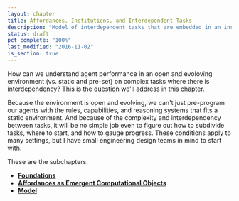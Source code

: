 ```yaml
---
layout: chapter
title: Affordances, Institutions, and Interdependent Tasks
description: "Model of interdependent tasks that are embedded in an institutional field, using the construct of affordances."
status: draft
pct_complete: "100%"
last_modified: "2016-11-02"
is_section: true
---
```


How can we understand agent performance in an open and evoloving environment (vs. static and pre-set) on complex tasks where there is interdependency?  This is the question we'll address in this chapter.

Because the environment is open and evolving, we can't just pre-program our agents with the rules, capabilities, and reasoning systems that fits a static environment.  And because of the complexity and interdependency between tasks, it will be no simple job even to figure out how to subdivide tasks, where to start, and how to gauge progress.  These conditions apply to many settings, but I have small engineering design teams in mind to start with.

These are the subchapters:

- **[Foundations](3a-foundations.html)**
- **[Affordances as Emergent Computational Objects](3b-emergent-objects.html)**
- **[Model](3c-model.html)**

